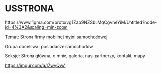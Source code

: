 # USSTRONA

https://www.figma.com/proto/yg1Zap9NZSbLMqCgvheYiM/Untitled?node-id=4%3A2&scaling=min-zoom


Temat: Strona firmy mobilnej myjni samochodowej 

Grupa docelowa: posiadacze samochodów 

Seksje: Strona główna, o mnie, galeria,  nasi partnerzy, kontakt, mapy 

https://imgur.com/a/l7wyQwA
